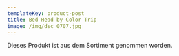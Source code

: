 ```yaml
---
templateKey: product-post
title: Bed Head by Color Trip
image: /img/dsc_0707.jpg
---
```

Dieses Produkt ist aus dem Sortiment genommen worden.
